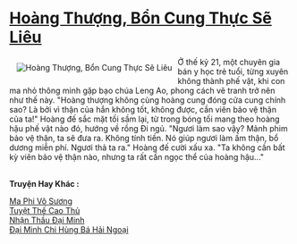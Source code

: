 <a href="https://truyenwiki.net/hoang-thuong-bon-cung-thuc-se-lieu.36205/" title="Hoàng Thượng, Bổn Cung Thực Sẽ Liêu"><h1>Hoàng Thượng, Bổn Cung Thực Sẽ Liêu</h1></a><div style="display:table"><img align="right" style="float: left; padding: 10px;" src="https://truyenwiki.net/a/img/str/src/36205.jpg" alt="Hoàng Thượng, Bổn Cung Thực Sẽ Liêu">Ở thế kỷ 21, một chuyên gia bán y học trẻ tuổi, từng xuyên không thành phế vật, khi con ma nhỏ thông minh gặp bạo chúa Leng Ao, phong cách vẽ tranh trở nên như thế này. "Hoàng thượng không cùng hoàng cung đóng cửa cung chính sao? Là bởi vì thận của hắn không tốt, không được, cần viên bảo vệ thận của ta!" Hoàng đế sắc mặt tối sầm lại, từ trong bóng tối mang theo hoàng hậu phế vật nào đó, hướng về rồng Đi ngủ. "Ngươi làm sao vậy? Mảnh phim bảo vệ thận, ta sẽ đưa ra. Không tính tiền. Nó giúp ngươi làm ấm thận, bổ dương miễn phí. Ngươi thả ta ra." Hoàng đế cười xấu xa. "Ta không cần bất kỳ viên bảo vệ thận nào, nhưng ta rất cần ngọc thể của hoàng hậu..."</div><p><br><b>Truyện Hay Khác :</b></p><a href="https://truyenwiki.net/ma-phi-vo-suong.35642/" alt="Ma Phi Vô Sương">Ma Phi Vô Sương</a><br/><a href="https://github.com/nownovels/wikidich/tree/master/truyenhay/35981" alt="Tuyệt Thế Cao Thủ">Tuyệt Thế Cao Thủ</a><br/><a href="https://github.com/nownovels/wikidich/tree/master/truyenhay/35102" alt="Nhận Thầu Đại Minh">Nhận Thầu Đại Minh</a><br/><a href="https://github.com/nownovels/wikidich/tree/master/truyenhay/35774" alt="Đại Minh Chi Hùng Bá Hải Ngoại">Đại Minh Chi Hùng Bá Hải Ngoại</a><br/>